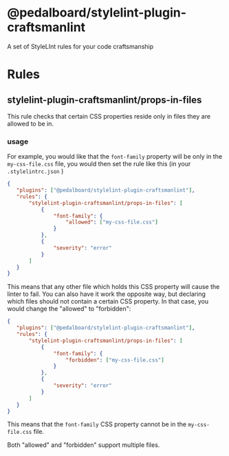 # @pedalboard/stylelint-plugin-craftsmanlint
A set of StyleLInt rules for your code craftsmanship

# Rules
## **stylelint-plugin-craftsmanlint/props-in-files**
This rule checks that certain CSS properties reside only in files they are  allowed to be in.

### usage
For example, you would like that the `font-family` property will be only in the `my-css-file.css` file, you would then set the rule like this (in your `.stylelintrc.json` ) 

```json
{
   "plugins": ["@pedalboard/stylelint-plugin-craftsmanlint"],
   "rules": {
       "stylelint-plugin-craftsmanlint/props-in-files": [
           {
               "font-family": {
                   "allowed": ["my-css-file.css"]
               }
           },
           {
               "severity": "error"
           }
       ]
   }
}
```
This means that any other file which holds this CSS property will cause the linter to fail.
You can also have it work the opposite way, but declaring which files should not contain a certain CSS property. In that case, you would change the "allowed" to "forbidden":

```json
{
   "plugins": ["@pedalboard/stylelint-plugin-craftsmanlint"],
   "rules": {
       "stylelint-plugin-craftsmanlint/props-in-files": [
           {
               "font-family": {
                   "forbidden": ["my-css-file.css"]
               }
           },
           {
               "severity": "error"
           }
       ]
   }
}
```
This means that the `font-family` CSS property cannot be in the `my-css-file.css` file.

Both "allowed" and "forbidden" support multiple files.


